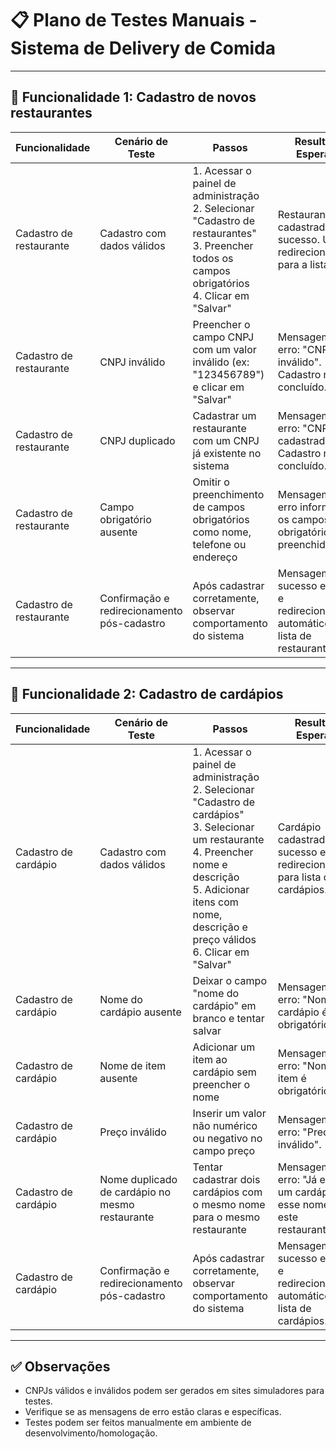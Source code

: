 # 📋 Plano de Testes Manuais - Sistema de Delivery de Comida

---

## 🔹 Funcionalidade 1: Cadastro de novos restaurantes

| Funcionalidade           | Cenário de Teste                                | Passos                                                                                                                                      | Resultado Esperado                                                                 |
|--------------------------|--------------------------------------------------|---------------------------------------------------------------------------------------------------------------------------------------------|------------------------------------------------------------------------------------|
| Cadastro de restaurante  | Cadastro com dados válidos                      | 1. Acessar o painel de administração<br>2. Selecionar "Cadastro de restaurantes"<br>3. Preencher todos os campos obrigatórios<br>4. Clicar em "Salvar" | Restaurante cadastrado com sucesso. Usuário redirecionado para a lista.           |
| Cadastro de restaurante  | CNPJ inválido                                   | Preencher o campo CNPJ com um valor inválido (ex: "123456789") e clicar em "Salvar"                                                        | Mensagem de erro: "CNPJ inválido". Cadastro não é concluído.                      |
| Cadastro de restaurante  | CNPJ duplicado                                  | Cadastrar um restaurante com um CNPJ já existente no sistema                                                                                | Mensagem de erro: "CNPJ já cadastrado". Cadastro não é concluído.                 |
| Cadastro de restaurante  | Campo obrigatório ausente                       | Omitir o preenchimento de campos obrigatórios como nome, telefone ou endereço                                                              | Mensagem de erro informando os campos obrigatórios não preenchidos.              |
| Cadastro de restaurante  | Confirmação e redirecionamento pós-cadastro     | Após cadastrar corretamente, observar comportamento do sistema                                                                             | Mensagem de sucesso exibida e redirecionamento automático para lista de restaurantes. |

---

## 🔹 Funcionalidade 2: Cadastro de cardápios

| Funcionalidade         | Cenário de Teste                                | Passos                                                                                                                                             | Resultado Esperado                                                                 |
|------------------------|--------------------------------------------------|----------------------------------------------------------------------------------------------------------------------------------------------------|------------------------------------------------------------------------------------|
| Cadastro de cardápio   | Cadastro com dados válidos                      | 1. Acessar o painel de administração<br>2. Selecionar "Cadastro de cardápios"<br>3. Selecionar um restaurante<br>4. Preencher nome e descrição<br>5. Adicionar itens com nome, descrição e preço válidos<br>6. Clicar em "Salvar" | Cardápio cadastrado com sucesso e redirecionamento para lista de cardápios.       |
| Cadastro de cardápio   | Nome do cardápio ausente                        | Deixar o campo "nome do cardápio" em branco e tentar salvar                                                                                       | Mensagem de erro: "Nome do cardápio é obrigatório".                               |
| Cadastro de cardápio   | Nome de item ausente                            | Adicionar um item ao cardápio sem preencher o nome                                                                                                 | Mensagem de erro: "Nome do item é obrigatório".                                   |
| Cadastro de cardápio   | Preço inválido                                  | Inserir um valor não numérico ou negativo no campo preço                                                                                           | Mensagem de erro: "Preço inválido".                                               |
| Cadastro de cardápio   | Nome duplicado de cardápio no mesmo restaurante | Tentar cadastrar dois cardápios com o mesmo nome para o mesmo restaurante                                                                         | Mensagem de erro: "Já existe um cardápio com esse nome para este restaurante".    |
| Cadastro de cardápio   | Confirmação e redirecionamento pós-cadastro     | Após cadastrar corretamente, observar comportamento do sistema                                                                                    | Mensagem de sucesso exibida e redirecionamento automático para lista de cardápios. |

---

## ✅ Observações

- CNPJs válidos e inválidos podem ser gerados em sites simuladores para testes.
- Verifique se as mensagens de erro estão claras e específicas.
- Testes podem ser feitos manualmente em ambiente de desenvolvimento/homologação.
